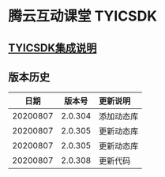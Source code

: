 # 腾云互动课堂 TYICSDK 

## [TYICSDK集成说明](TYICSDK使用说明.md)

## 版本历史

| 日期 | 版本号 |  更新说明 |
|:---------:|:--------:|:-------- |
| 20200807 | 2.0.304 | 添加动态库 |
| 20200807 | 2.0.305 | 更新动态库 |
| 20200807 | 2.0.305 | 更新动态库 |
| 20200807 | 2.0.308 | 更新代码 |

